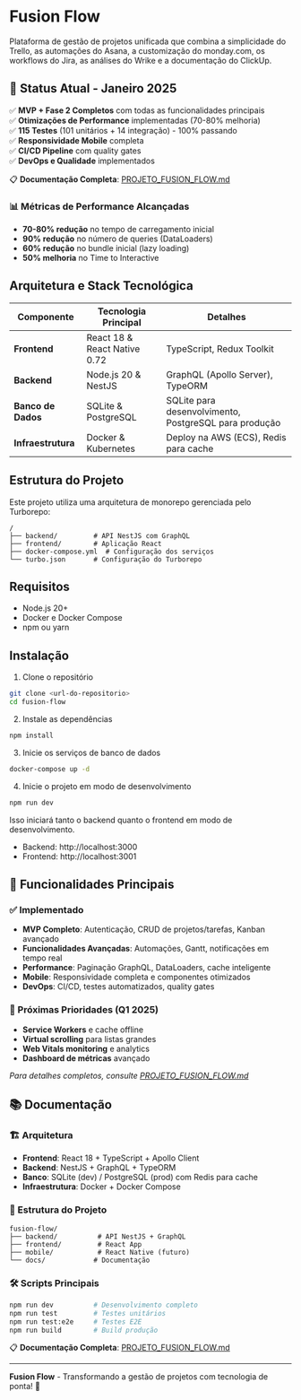 # Fusion Flow

Plataforma de gestão de projetos unificada que combina a simplicidade do Trello, as automações do Asana, a customização do monday.com, os workflows do Jira, as análises do Wrike e a documentação do ClickUp.

## 🚀 Status Atual - Janeiro 2025

✅ **MVP + Fase 2 Completos** com todas as funcionalidades principais  
✅ **Otimizações de Performance** implementadas (70-80% melhoria)  
✅ **115 Testes** (101 unitários + 14 integração) - 100% passando  
✅ **Responsividade Mobile** completa  
✅ **CI/CD Pipeline** com quality gates  
✅ **DevOps e Qualidade** implementados  

📋 **Documentação Completa**: [PROJETO_FUSION_FLOW.md](./PROJETO_FUSION_FLOW.md)

### 📊 Métricas de Performance Alcançadas
- **70-80% redução** no tempo de carregamento inicial
- **90% redução** no número de queries (DataLoaders)
- **60% redução** no bundle inicial (lazy loading)
- **50% melhoria** no Time to Interactive

## Arquitetura e Stack Tecnológica

| Componente      | Tecnologia Principal        | Detalhes                               |
|-----------------|-----------------------------|----------------------------------------|
| **Frontend**    | React 18 & React Native 0.72| TypeScript, Redux Toolkit              |
| **Backend**     | Node.js 20 & NestJS         | GraphQL (Apollo Server), TypeORM       |
| **Banco de Dados**| SQLite & PostgreSQL         | SQLite para desenvolvimento, PostgreSQL para produção |
| **Infraestrutura**| Docker & Kubernetes         | Deploy na AWS (ECS), Redis para cache  |

## Estrutura do Projeto

Este projeto utiliza uma arquitetura de monorepo gerenciada pelo Turborepo:

```
/
├── backend/         # API NestJS com GraphQL
├── frontend/        # Aplicação React
├── docker-compose.yml  # Configuração dos serviços
└── turbo.json       # Configuração do Turborepo
```

## Requisitos

- Node.js 20+
- Docker e Docker Compose
- npm ou yarn

## Instalação

1. Clone o repositório

```bash
git clone <url-do-repositorio>
cd fusion-flow
```

2. Instale as dependências

```bash
npm install
```

3. Inicie os serviços de banco de dados

```bash
docker-compose up -d
```

4. Inicie o projeto em modo de desenvolvimento

```bash
npm run dev
```

Isso iniciará tanto o backend quanto o frontend em modo de desenvolvimento.

- Backend: http://localhost:3000
- Frontend: http://localhost:3001

## 🎯 Funcionalidades Principais

### ✅ Implementado
- **MVP Completo**: Autenticação, CRUD de projetos/tarefas, Kanban avançado
- **Funcionalidades Avançadas**: Automações, Gantt, notificações em tempo real
- **Performance**: Paginação GraphQL, DataLoaders, cache inteligente
- **Mobile**: Responsividade completa e componentes otimizados
- **DevOps**: CI/CD, testes automatizados, quality gates

### 🎯 Próximas Prioridades (Q1 2025)
- **Service Workers** e cache offline
- **Virtual scrolling** para listas grandes
- **Web Vitals monitoring** e analytics
- **Dashboard de métricas** avançado

*Para detalhes completos, consulte [PROJETO_FUSION_FLOW.md](./PROJETO_FUSION_FLOW.md)*

## 📚 Documentação

### 🏗️ Arquitetura
- **Frontend**: React 18 + TypeScript + Apollo Client
- **Backend**: NestJS + GraphQL + TypeORM
- **Banco**: SQLite (dev) / PostgreSQL (prod) com Redis para cache
- **Infraestrutura**: Docker + Docker Compose

### 📁 Estrutura do Projeto
```
fusion-flow/
├── backend/          # API NestJS + GraphQL
├── frontend/         # React App
├── mobile/           # React Native (futuro)
└── docs/            # Documentação
```

### 🛠️ Scripts Principais
```bash
npm run dev          # Desenvolvimento completo
npm run test         # Testes unitários
npm run test:e2e     # Testes E2E
npm run build        # Build produção
```

📋 **Documentação Completa**: [PROJETO_FUSION_FLOW.md](./PROJETO_FUSION_FLOW.md)

---

**Fusion Flow** - Transformando a gestão de projetos com tecnologia de ponta! 🚀